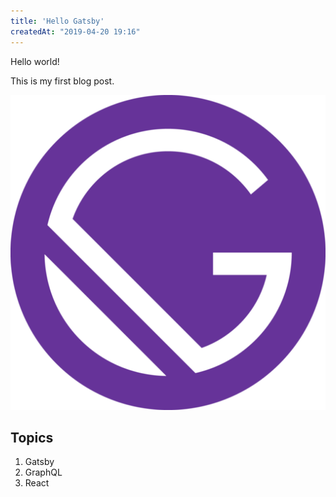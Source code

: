 ```yaml
---
title: 'Hello Gatsby'
createdAt: "2019-04-20 19:16"
---
```


Hello world!

This is my first blog post.

![Gatsby-icon](../images/gatsby-icon.png)

## Topics

1. Gatsby
2. GraphQL
3. React